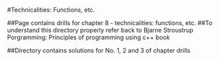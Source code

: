 #Technicalities: Functions, etc.

##Page contains drills for chapter 8 - technicalities: functions, etc.
##To understand this directory properly refer back to Bjarne Stroustrup Porgramming: Principles of programming using c++ book

##Directory contains solutions for No. 1, 2 and 3 of chapter drills
